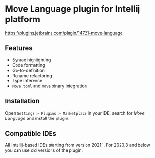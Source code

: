 # Move Language plugin for Intellij platform

https://plugins.jetbrains.com/plugin/14721-move-language

## Features

* Syntax highlighting
* Code formatting
* Go-to-definition
* Rename refactoring
* Type inference
* `Move.toml` and `move` binary integration

## Installation

Open `Settings > Plugins > Marketplace` in your IDE, search for _Move Language_ and install the plugin.

## Compatible IDEs

All Intellij-based IDEs starting from version 2021.1. For 2020.3 and below you can use old versions of the plugin. 
